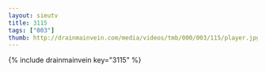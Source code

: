 ```yaml
--- 
layout: sieutv
title: 3115
tags: ["003"]
thumb: http://drainmainvein.com/media/videos/tmb/000/003/115/player.jpg
---
```

{% include drainmainvein key="3115" %} 
